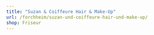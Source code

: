 ```yaml
---
title: "Suzan & Coiffeure Hair & Make-Up"
url: /forchheim/suzan-und-coiffeure-hair-und-make-up/
shop: Friseur
---
```

